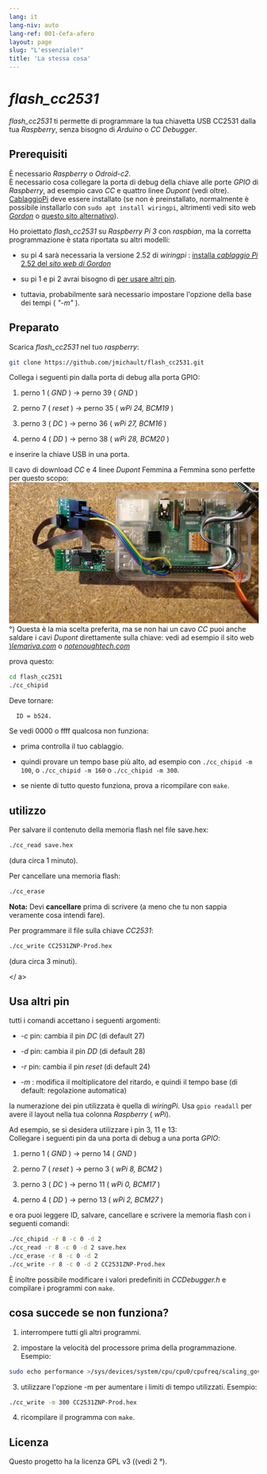 ```yaml
---
lang: it
lang-niv: auto
lang-ref: 001-ĉefa-afero
layout: page
slug: "L'essenziale!"
title: 'La stessa cosa'
---
```


# _flash\_cc2531_
 _flash\_cc2531_ ti permette di programmare la tua chiavetta USB CC2531 dalla tua _Raspberry_, senza bisogno di _Arduino_ o _CC Debugger_.

## Prerequisiti
È necessario _Raspberry_ o _Odroid-c2_.  
È necessario cosa collegare la porta di debug della chiave alle porte _GPIO_ di _Raspberry_, ad esempio cavo _CC_ e quattro linee _Dupont_ (vedi oltre).   
[CablaggioPi](http://wiringpi.com/) deve essere installato (se non è preinstallato, normalmente è possibile installarlo con `sudo apt install wiringpi`, altrimenti vedi sito web [ _Gordon_](http://wiringpi.com/) o [questo sito alternativo](https://github.com/WiringPi/WiringPi)).  

Ho proiettato _flash\_cc2531_ su _Raspberry Pi 3_ con _raspbian_, ma la corretta programmazione è stata riportata su altri modelli:  
 * su pi 4 sarà necessaria la versione 2.52 di _wiringpi_ :  [installa _cablaggio Pi_ 2.52 del _sito web di Gordon_](http://wiringpi.com/wiringpi-updated-to-2-52-for-the-raspberry-pi-4b/)



 * su pi 1 e pi 2 avrai bisogno di [per usare altri pin](#uzi_aliajn_pinglojn).


 * tuttavia, probabilmente sarà necessario impostare l'opzione della base dei tempi ( _"-m"_ ).



## Preparato

Scarica _flash\_cc2531_ nel tuo _raspberry_:
```bash
git clone https://github.com/jmichault/flash_cc2531.git
```

Collega i seguenti pin dalla porta di debug alla porta GPIO:

 1. perno 1 ( _GND_ ) -> perno 39 ( _GND_ )


 2. perno 7 ( _reset_ ) -> perno 35 ( _wPi 24, BCM19_ )


 3. perno 3 ( _DC_ ) -> perno 36 ( _wPi 27, BCM16_ )


 4. perno 4 ( _DD_ ) -> perno 38 ( _wPi 28, BCM20_ )



e inserire la chiave USB in una porta.

Il cavo di download _CC_ e 4 linee _Dupont_ Femmina a Femmina sono perfette per questo scopo:
![foto della chiave e _lampone_](https://github.com/jmichault/files/raw/master/Raspberry-CC2531.jpg)°)
Questa è la mia scelta preferita, ma se non hai un cavo _CC_ puoi anche saldare i cavi _Dupont_ direttamente sulla chiave: vedi ad esempio il sito web [ )_lemariva.com_](https://lemariva.com/blog/2019/08/zigbee-flashing-cc2531-using-raspberry-pi-without-cc-debugger) o [ _notenoughtech.com_](https://notenoughtech.com/home-automation/flashing-cc2531-without-cc-debugger/)


prova questo:
```bash
cd flash_cc2531
./cc_chipid
```
Deve tornare:
```
  ID = b524.
```
Se vedi 0000 o ffff qualcosa non funziona:  
 * prima controlla il tuo cablaggio.


 * quindi provare un tempo base più alto, ad esempio con `./cc_chipid -m 100`, o `./cc_chipid -m 160` o `./cc_chipid -m 300`.


 * se niente di tutto questo funziona, prova a ricompilare con `make`.




## utilizzo
Per salvare il contenuto della memoria flash nel file save.hex:
```bash
./cc_read save.hex
```
(dura circa 1 minuto).

Per cancellare una memoria flash:
```bash
./cc_erase
```
**Nota:** Devi **cancellare** prima di scrivere (a meno che tu non sappia veramente cosa intendi fare).

Per programmare il file sulla chiave _CC2531_:
```bash
./cc_write CC2531ZNP-Prod.hex
```
(dura circa 3 minuti).

<a id ="utilizzare_aliajn_perni"></ a>
## Usa altri pin

tutti i comandi accettano i seguenti argomenti:

 * _-c_ pin: cambia il pin _DC_ (di default 27)


 * _-d_ pin: cambia il pin _DD_ (di default 28)


 * _-r_ pin: cambia il pin _reset_ (di default 24)


 * _-m_ : modifica il moltiplicatore del ritardo, e quindi il tempo base (di default: regolazione automatica)



la numerazione dei pin utilizzata è quella di _wiringPi_. Usa `gpio readall` per avere il layout nella tua colonna _Raspberry_ ( _wPi_).

Ad esempio, se si desidera utilizzare i pin 3, 11 e 13:  
Collegare i seguenti pin da una porta di debug a una porta _GPIO_:

 1. perno 1 ( _GND_ ) -> perno 14 ( _GND_ )


 2. perno 7 ( _reset_ ) -> perno 3 ( _wPi 8, BCM2_ )


 3. perno 3 ( _DC_ ) -> perno 11 ( _wPi 0, BCM17_ )


 4. perno 4 ( _DD_ ) -> perno 13 ( _wPi 2, BCM27_ )



e ora puoi leggere ID, salvare, cancellare e scrivere la memoria flash con i seguenti comandi:
```bash
./cc_chipid -r 8 -c 0 -d 2
./cc_read -r 8 -c 0 -d 2 save.hex
./cc_erase -r 8 -c 0 -d 2
./cc_write -r 8 -c 0 -d 2 CC2531ZNP-Prod.hex
```

È inoltre possibile modificare i valori predefiniti in _CCDebugger.h_ e compilare i programmi con `make`.

## cosa succede se non funziona?

1. interrompere tutti gli altri programmi.


2. impostare la velocità del processore prima della programmazione. Esempio:  


```bash
sudo echo performance >/sys/devices/system/cpu/cpu0/cpufreq/scaling_governor
```
3. utilizzare l'opzione -m per aumentare i limiti di tempo utilizzati. Esempio:  


```bash
./cc_write -m 300 CC2531ZNP-Prod.hex
```
4. ricompilare il programma con `make`.



## Licenza

Questo progetto ha la licenza GPL v3 ((vedi 2 °).
